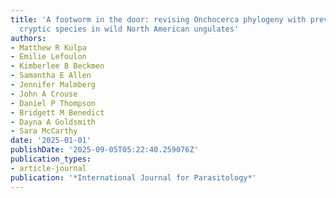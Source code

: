 ```yaml
---
title: 'A footworm in the door: revising Onchocerca phylogeny with previously unknown
  cryptic species in wild North American ungulates'
authors:
- Matthew R Kulpa
- Emilie Lefoulon
- Kimberlee B Beckmen
- Samantha E Allen
- Jennifer Malmberg
- John A Crouse
- Daniel P Thompson
- Bridgett M Benedict
- Dayna A Goldsmith
- Sara McCarthy
date: '2025-01-01'
publishDate: '2025-09-05T05:22:40.259076Z'
publication_types:
- article-journal
publication: '*International Journal for Parasitology*'
---
```

